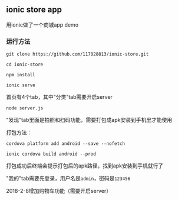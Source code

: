 ## ionic store app

用ionic做了一个商城app demo

### 运行方法

```
git clone https://github.com/117028813/ionic-store.git

cd ionic-store

npm install

ionic serve
```

首页有4个tab，其中"分类"tab需要开启server

```
node server.js
```

"发现"tab里面是拍照和扫码功能，需要打包成apk安装到手机里才能使用

打包方法：

```
cordova platform add android --save --nofetch

ionic cordova build android --prod
```

打包成功后终端会提示打包后的apk路径，找到apk安装到手机就行了

"我的"tab需要先登录，用户名是`admin`，密码是`123456`

2018-2-8增加购物车功能（需要开启server）